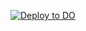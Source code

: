 [![Deploy to DO](https://www.deploytodo.com/do-btn-blue.svg)](
    https://cloud.digitalocean.com/apps/new?repo=https://github.com/{REPO-OWNER}/{REPO-NAME}/tree/{BRANCH-NAME})

